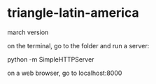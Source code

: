 # triangle-latin-america
march version


on the terminal, go to the folder and run a server:

python -m SimpleHTTPServer

on a web browser, go to localhost:8000
